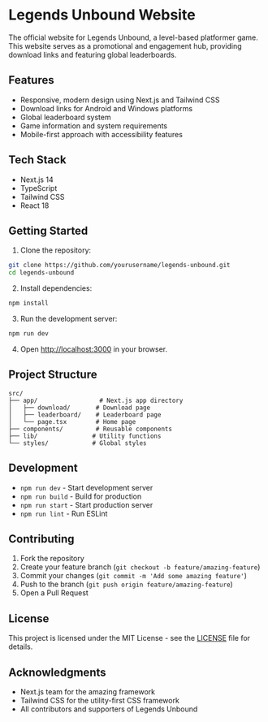 # Legends Unbound Website

The official website for Legends Unbound, a level-based platformer game. This website serves as a promotional and engagement hub, providing download links and featuring global leaderboards.

## Features

- Responsive, modern design using Next.js and Tailwind CSS
- Download links for Android and Windows platforms
- Global leaderboard system
- Game information and system requirements
- Mobile-first approach with accessibility features

## Tech Stack

- Next.js 14
- TypeScript
- Tailwind CSS
- React 18

## Getting Started

1. Clone the repository:
```bash
git clone https://github.com/yourusername/legends-unbound.git
cd legends-unbound
```

2. Install dependencies:
```bash
npm install
```

3. Run the development server:
```bash
npm run dev
```

4. Open [http://localhost:3000](http://localhost:3000) in your browser.

## Project Structure

```
src/
├── app/                 # Next.js app directory
│   ├── download/       # Download page
│   ├── leaderboard/    # Leaderboard page
│   └── page.tsx        # Home page
├── components/         # Reusable components
├── lib/               # Utility functions
└── styles/            # Global styles
```

## Development

- `npm run dev` - Start development server
- `npm run build` - Build for production
- `npm run start` - Start production server
- `npm run lint` - Run ESLint

## Contributing

1. Fork the repository
2. Create your feature branch (`git checkout -b feature/amazing-feature`)
3. Commit your changes (`git commit -m 'Add some amazing feature'`)
4. Push to the branch (`git push origin feature/amazing-feature`)
5. Open a Pull Request

## License

This project is licensed under the MIT License - see the [LICENSE](LICENSE) file for details.

## Acknowledgments

- Next.js team for the amazing framework
- Tailwind CSS for the utility-first CSS framework
- All contributors and supporters of Legends Unbound 